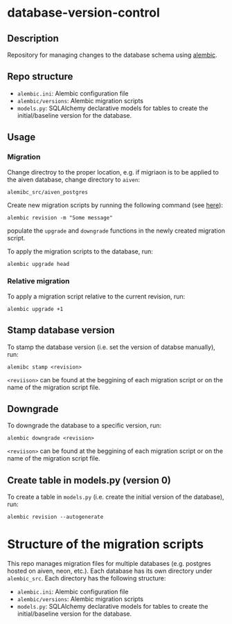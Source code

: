 # database-version-control

## Description

Repository for managing changes to the database schema using [alembic](https://alembic.sqlalchemy.org/en/latest/tutorial.html#).

## Repo structure

- `alembic.ini`: Alembic configuration file
- `alembic/versions`: Alembic migration scripts
- `models.py`: SQLAlchemy declarative models for tables to create the initial/baseline version for the database.

## Usage

### Migration 

Change directroy to the proper location, e.g. if migriaon is to be applied to the aiven database, change directory to `aiven`:

```
alemibc_src/aiven_postgres
```

Create new migration scripts by running the following command (see [here](https://alembic.sqlalchemy.org/en/latest/tutorial.html#:~:text=Create%20a%20Migration%20Script%C2%B6)):

```
alembic revision -m "Some message"
```

populate the `upgrade` and `downgrade` functions in the newly created migration script.

To apply the migration scripts to the database, run:

```
alembic upgrade head
```

### Relative migration

To apply a migration script relative to the current revision, run:

```
alembic upgrade +1
```

## Stamp database version

To stamp the database version (i.e. set the version of databse manually), run:

```
alemibc stamp <revision>
```

`<reviison>` can be found at the beggining of each migration script or on the name of the migration script file.

## Downgrade

To downgrade the database to a specific version, run:

```
alembic downgrade <revision>
```

`<reviison>` can be found at the beggining of each migration script or on the name of the migration script file.

## Create table in models.py (version 0)

To create a table in `models.py` (i.e. create the initial version of the database), run:

```
alembic revision --autogenerate
```


# Structure of the migration scripts

This repo manages migration files for multiple databases (e.g. postgres hosted on aiven, neon, etc.). Each database has its own directory under `alembic_src`. Each directory has the following structure:

- `alembic.ini`: Alembic configuration file
- `alembic/versions`: Alembic migration scripts
- `models.py`: SQLAlchemy declarative models for tables to create the initial/baseline version for the database.